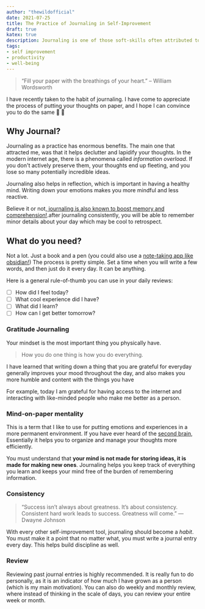 ```yaml
---
author: "thewildofficial"
date: 2021-07-25
title: The Practice of Journaling in Self-Improvement
draft: true
katex: true
description: Journaling is one of those soft-skills often attributed to highly successful people and intellectuals alike...but Why? In this blog post i aim to explain the appeal of journalling (and how you can impliment it yourself!)
tags: 
- self improvement
- productivity
- well-being
---
```


> “Fill your paper with the breathings of your heart.” – William Wordsworth

I have recently taken to the habit of journaling. I have come to appreciate the process of putting your thoughts on paper, and I hope I can convince you to do the same 🧠 📄

## Why Journal?
Journaling as a practice has enormous benefits. The main one that attracted me, was that it helps declutter and lapidify your thoughts. 
In the modern internet age, there is a phenomena called *information overload*. If you don't actively preserve them, your thoughts end up fleeting, and you lose so many potentially incredible ideas.

Journaling also helps in reflection, which is important in having a healthy mind. Writing down your emotions makes you more mindful and less reactive.

Believe it or not,[ journaling is also known to boost memory and comprehension!](https://pubmed.ncbi.nlm.nih.gov/11561925/).after journaling consistently, you will be able to remember minor details about your day which may be cool to retrospect.
## What do you need?
Not a lot. Just a book and a pen (you could also use a [note-taking app like obsidian!](https://obsidian.md))
The process is pretty simple. Set a time when you will write a few words, and then just do it every day.
It can be anything.

Here is a general rule-of-thumb you can use in your daily reviews:
- [ ] How did I feel today?
- [ ] What cool experience did I have?
- [ ] What did I learn?
- [ ] How can I get better tomorrow?
### Gratitude Journaling
Your mindset is the most important thing you physically have.
> How you do one thing is how you do everything.

I have learned that writing down a thing that you are grateful for everyday generally improves your mood throughout the day, and also makes you more humble and content with the things you have

For example, today I am grateful for having access to the internet and interacting with like-minded people who make me better as a person.
### Mind-on-paper mentality
This is a term that I like to use for putting emotions and experiences in a more permanent environment. If you have ever heard of the [second brain](https://www.buildingasecondbrain.com), Essentially it helps you to organize and manage your thoughts more efficiently.

You must understand that **your mind is not made for storing ideas, it is made for making new ones**. Journaling helps you keep track of everything you learn and keeps your mind free of the burden of remembering information.
### Consistency
> “Success isn’t always about greatness. It’s about consistency. Consistent hard work leads to success. Greatness will come.” — Dwayne Johnson

With every other self-improvement tool, journaling should become a *habit*. You must make it a point that no matter what, you must write a journal entry every day.
This helps build discipline as well.
### Review
Reviewing past journal entries is highly recommended. It is really fun to do personally, as it is an indicator of how much I have grown as a person (which is my main motivation).
You can also do weekly and monthly review, where instead of thinking in the scale of days, you can review your entire week or month.
